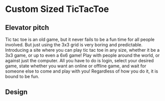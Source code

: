 # Custom Sized TicTacToe
## Elevator pitch
Tic tac toe is an old game, but it never fails to be a fun time for all people involved. But just using the 3x3 grid is very boring and predictable. Introducing a site where you can play tic tac toe in any size, whether it be a 3x3 game, or up to even a 6x6 game! Play with people around the world, or against just the computer. All you have to do is login, select your desired game, state whether you want an online or offline game, and wait for someone else to come and play with you! Regardless of how you do it, it is bound to be fun.
## Design


